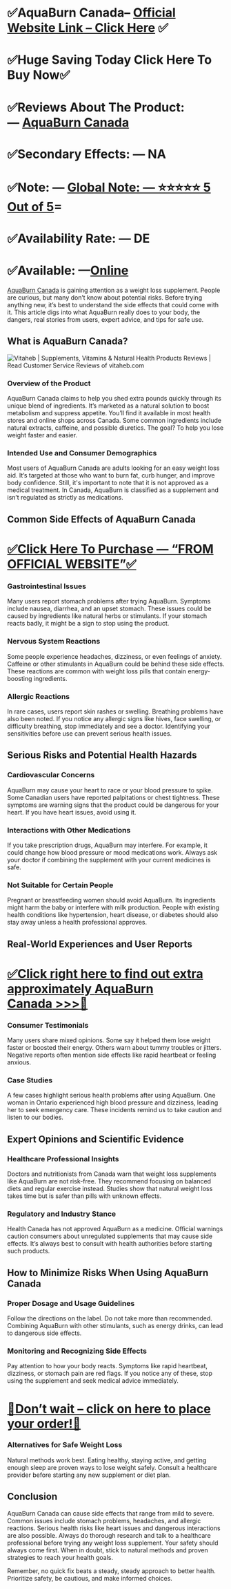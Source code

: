 <h1>✅AquaBurn Canada&ndash;&nbsp;<a href="https://www.facebook.com/AquaBurnCA/">Official Website Link &ndash; Click Here</a>&nbsp;✅</h1>
<h1>✅Huge Saving Today Click Here To Buy Now✅</h1>
<h1>✅Reviews About The Product: &mdash;&nbsp;<a href="https://www.facebook.com/AquaBurnCA/">AquaBurn Canada</a></h1>
<h1>✅Secondary Effects: &mdash; NA</h1>
<h1>✅Note: &mdash;&nbsp;<a href="https://www.facebook.com/AquaBurnCA/">Global Note: &mdash; ⭐⭐⭐⭐⭐ 5 Out of 5</a>=</h1>
<h1>✅Availability Rate: &mdash; DE</h1>
<h1>✅Available: &mdash;<a href="https://www.facebook.com/AquaBurnCA/">Online</a></h1>
<p><a href="https://www.facebook.com/AquaBurnCA/">AquaBurn Canada</a>&nbsp;is gaining attention as a weight loss supplement. People are curious, but many don&rsquo;t know about potential risks. Before trying anything new, it&rsquo;s best to understand the side effects that could come with it. This article digs into what AquaBurn really does to your body, the dangers, real stories from users, expert advice, and tips for safe use.</p>
<h2>What is AquaBurn Canada?</h2>
<p><img src="https://s3-eu-west-1.amazonaws.com/tpd/logos/67f8ce35e5c04e4e1b2fc015/0x0.png" alt="Vitaheb | Supplements, Vitamins &amp; Natural Health Products Reviews | Read  Customer Service Reviews of vitaheb.com" /></p>
<h3>Overview of the Product</h3>
<p>AquaBurn Canada claims to help you shed extra pounds quickly through its unique blend of ingredients. It&rsquo;s marketed as a natural solution to boost metabolism and suppress appetite. You&rsquo;ll find it available in most health stores and online shops across Canada. Some common ingredients include natural extracts, caffeine, and possible diuretics. The goal? To help you lose weight faster and easier.</p>
<h3>Intended Use and Consumer Demographics</h3>
<p>Most users of AquaBurn Canada are adults looking for an easy weight loss aid. It&rsquo;s targeted at those who want to burn fat, curb hunger, and improve body confidence. Still, it's important to note that it is not approved as a medical treatment. In Canada, AquaBurn is classified as a supplement and isn&rsquo;t regulated as strictly as medications.</p>
<h2>Common Side Effects of AquaBurn Canada</h2>
<h1><a href="https://www.facebook.com/AquaBurnCA/">✅<span lang="en-US">Click Here To Purchase &mdash; &ldquo;FROM OFFICIAL WEBSITE&rdquo;✅</span></a></h1>
<h3>Gastrointestinal Issues</h3>
<p>Many users report stomach problems after trying AquaBurn. Symptoms include nausea, diarrhea, and an upset stomach. These issues could be caused by ingredients like natural herbs or stimulants. If your stomach reacts badly, it might be a sign to stop using the product.</p>
<h3>Nervous System Reactions</h3>
<p>Some people experience headaches, dizziness, or even feelings of anxiety. Caffeine or other stimulants in AquaBurn could be behind these side effects. These reactions are common with weight loss pills that contain energy-boosting ingredients.</p>
<h3>Allergic Reactions</h3>
<p>In rare cases, users report skin rashes or swelling. Breathing problems have also been noted. If you notice any allergic signs like hives, face swelling, or difficulty breathing, stop immediately and see a doctor. Identifying your sensitivities before use can prevent serious health issues.</p>
<h2>Serious Risks and Potential Health Hazards</h2>
<h3>Cardiovascular Concerns</h3>
<p>AquaBurn may cause your heart to race or your blood pressure to spike. Some Canadian users have reported palpitations or chest tightness. These symptoms are warning signs that the product could be dangerous for your heart. If you have heart issues, avoid using it.</p>
<h3>Interactions with Other Medications</h3>
<p>If you take prescription drugs, AquaBurn may interfere. For example, it could change how blood pressure or mood medications work. Always ask your doctor if combining the supplement with your current medicines is safe.</p>
<h3>Not Suitable for Certain People</h3>
<p>Pregnant or breastfeeding women should avoid AquaBurn. Its ingredients might harm the baby or interfere with milk production. People with existing health conditions like hypertension, heart disease, or diabetes should also stay away unless a health professional approves.</p>
<h2>Real-World Experiences and User Reports</h2>
<h1><a href="https://www.facebook.com/AquaBurnCA/">✅<span lang="en-US">Click right here to find out extra approximately&nbsp;</span><span lang="en-US">AquaBurn Canada</span><span lang="en-US">&nbsp;&gt;&gt;&gt;🛒</span></a></h1>
<h3>Consumer Testimonials</h3>
<p>Many users share mixed opinions. Some say it helped them lose weight faster or boosted their energy. Others warn about tummy troubles or jitters. Negative reports often mention side effects like rapid heartbeat or feeling anxious.</p>
<h3>Case Studies</h3>
<p>A few cases highlight serious health problems after using AquaBurn. One woman in Ontario experienced high blood pressure and dizziness, leading her to seek emergency care. These incidents remind us to take caution and listen to our bodies.</p>
<h2>Expert Opinions and Scientific Evidence</h2>
<h3>Healthcare Professional Insights</h3>
<p>Doctors and nutritionists from Canada warn that weight loss supplements like AquaBurn are not risk-free. They recommend focusing on balanced diets and regular exercise instead. Studies show that natural weight loss takes time but is safer than pills with unknown effects.</p>
<h3>Regulatory and Industry Stance</h3>
<p>Health Canada has not approved AquaBurn as a medicine. Official warnings caution consumers about unregulated supplements that may cause side effects. It&rsquo;s always best to consult with health authorities before starting such products.</p>
<h2>How to Minimize Risks When Using AquaBurn Canada</h2>
<h3>Proper Dosage and Usage Guidelines</h3>
<p>Follow the directions on the label. Do not take more than recommended. Combining AquaBurn with other stimulants, such as energy drinks, can lead to dangerous side effects.</p>
<h3>Monitoring and Recognizing Side Effects</h3>
<p>Pay attention to how your body reacts. Symptoms like rapid heartbeat, dizziness, or stomach pain are red flags. If you notice any of these, stop using the supplement and seek medical advice immediately.</p>
<h1><a href="https://www.facebook.com/AquaBurnCA/">💸<span lang="en-US">Don&rsquo;t wait &ndash; click on here to place your order!🤑</span></a></h1>
<h3>Alternatives for Safe Weight Loss</h3>
<p>Natural methods work best. Eating healthy, staying active, and getting enough sleep are proven ways to lose weight safely. Consult a healthcare provider before starting any new supplement or diet plan.</p>
<h2>Conclusion</h2>
<p>AquaBurn Canada can cause side effects that range from mild to severe. Common issues include stomach problems, headaches, and allergic reactions. Serious health risks like heart issues and dangerous interactions are also possible. Always do thorough research and talk to a healthcare professional before trying any weight loss supplement. Your safety should always come first. When in doubt, stick to natural methods and proven strategies to reach your health goals.</p>
<p>Remember, no quick fix beats a steady, steady approach to better health. Prioritize safety, be cautious, and make informed choices.</p>
<p>&nbsp;</p>
